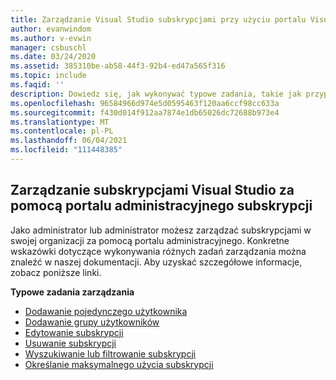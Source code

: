```yaml
---
title: Zarządzanie Visual Studio subskrypcjami przy użyciu portalu Visual Studio Subscription administracyjnego | Microsoft Docs
author: evanwindom
ms.author: v-evwin
manager: csbuschl
ms.date: 03/24/2020
ms.assetid: 385310be-ab58-44f3-92b4-ed47a565f316
ms.topic: include
ms.faqid: ''
description: Dowiedz się, jak wykonywać typowe zadania, takie jak przypisywanie subskrypcji, dokonywanie zmian, wyszukiwanie i ustawianie preferencji w portalu witrynie Visual Studio Subskrypcje administracyjne
ms.openlocfilehash: 96584966d974e5d0595463f120aa6ccf98cc633a
ms.sourcegitcommit: f430d014f912aa7874e1db65026dc72688b973e4
ms.translationtype: MT
ms.contentlocale: pl-PL
ms.lasthandoff: 06/04/2021
ms.locfileid: "111448385"
---
```

## <a name="using-the-visual-studio-subscriptions-administration-portal-to-manage-subscriptions"></a>Zarządzanie subskrypcjami Visual Studio za pomocą portalu administracyjnego subskrypcji
Jako administrator lub administrator możesz zarządzać subskrypcjami w swojej organizacji za pomocą portalu administracyjnego.  Konkretne wskazówki dotyczące wykonywania różnych zadań zarządzania można znaleźć w naszej dokumentacji.  Aby uzyskać szczegółowe informacje, zobacz poniższe linki. 

**Typowe zadania zarządzania**
- [Dodawanie pojedynczego użytkownika](https://docs.microsoft.com/visualstudio/subscriptions/assign-license)
- [Dodawanie grupy użytkowników](https://docs.microsoft.com/visualstudio/subscriptions/assign-license-bulk)
- [Edytowanie subskrypcji](https://docs.microsoft.com/visualstudio/subscriptions/edit-license)
- [Usuwanie subskrypcji](https://docs.microsoft.com/visualstudio/subscriptions/delete-license)
- [Wyszukiwanie lub filtrowanie subskrypcji](https://docs.microsoft.com/visualstudio/subscriptions/search-license)
- [Określanie maksymalnego użycia subskrypcji](https://docs.microsoft.com/visualstudio/subscriptions/maximum-usage)
